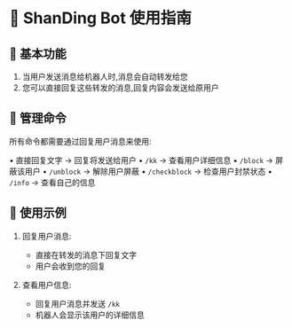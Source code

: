 # 🧸 ShanDing Bot 使用指南

## 📝 基本功能
1. 当用户发送消息给机器人时,消息会自动转发给您
2. 您可以直接回复这些转发的消息,回复内容会发送给原用户

## 💫 管理命令
所有命令都需要通过回复用户消息来使用:

• 直接回复文字 → 回复将发送给用户
• `/kk` → 查看用户详细信息
• `/block` → 屏蔽该用户
• `/unblock` → 解除用户屏蔽
• `/checkblock` → 检查用户封禁状态
• `/info` → 查看自己的信息

## 🎯 使用示例
1. 回复用户消息:
   - 直接在转发的消息下回复文字
   - 用户会收到您的回复

2. 查看用户信息:
   - 回复用户消息并发送 `/kk`
   - 机器人会显示该用户的详细信息
